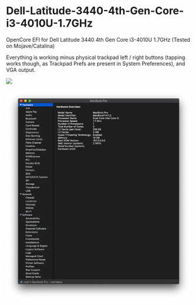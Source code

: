 # Dell-Latitude-3440-4th-Gen-Core-i3-4010U-1.7GHz
OpenCore EFI for Dell Latitude 3440 4th Gen Core i3-4010U 1.7GHz (Tested on Mojave/Catalina)

Everything is working minus physical trackpad left / right buttons (tapping works though, as Trackpad Prefs are present in System Preferences), and VGA output.

<img src="https://raw.githubusercontent.com/osx86-ijb/Dell-Latitude-3440-4th-Gen-Core-i3-4010U-1.7GHz-OpenCore-EFI-Catalina/master/Screenshots/Screenshot_01.png">

![Sytem Info - Hardware](Screenshots/Screenshot_02.png?raw=true "System Info - Hardware")
